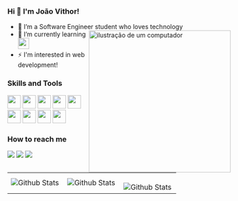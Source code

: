### Hi 🤚 I'm João Vithor! 

- 🔭 I’m a Software Engineer student who loves technology <img src="https://github.com/JoaoVithorr/JoaoVithorr/assets/164553219/fd9dbbb2-469b-4ceb-97b7-159fbca7282a" alt="ilustração de um computador" min-width="320px" max-width="320px" width="320px" align="right">
- 🌱 I’m currently learning <img width="25" height="25" src="https://cdn.jsdelivr.net/gh/devicons/devicon@latest/icons/react/react-original-wordmark.svg" />   
- ⚡ I'm interested in web development!

### Skills and Tools
<img width="30" height="30" src="https://cdn.jsdelivr.net/gh/devicons/devicon@latest/icons/html5/html5-original.svg" /> <img width="30" height="30" src="https://cdn.jsdelivr.net/gh/devicons/devicon@latest/icons/css3/css3-original.svg" /> <img width="30" height="30" src="https://cdn.jsdelivr.net/gh/devicons/devicon@latest/icons/javascript/javascript-plain.svg" /> <img width="30" height="30" src="https://cdn.jsdelivr.net/gh/devicons/devicon@latest/icons/nodejs/nodejs-original.svg" /> <img width="30" height="30" src="https://cdn.jsdelivr.net/gh/devicons/devicon@latest/icons/mysql/mysql-original.svg" /> <img width="30" height="30" src="https://cdn.jsdelivr.net/gh/devicons/devicon@latest/icons/mongodb/mongodb-original.svg" /> <img width="30" height="30" src="https://cdn.jsdelivr.net/gh/devicons/devicon@latest/icons/python/python-original.svg"/> <img width="30" height="30" src="https://cdn.jsdelivr.net/gh/devicons/devicon@latest/icons/linux/linux-original.svg" /> <img width="30" height="30" src="https://cdn.jsdelivr.net/gh/devicons/devicon@latest/icons/git/git-original.svg" />


### How to reach me
<a href = "mailto:joaovithormg@gmail.com"><img loading="lazy" src="https://img.shields.io/badge/Gmail-D14836?style=for-the-badge&logo=gmail&logoColor=white" target="_blank"></a> <a href="https://www.linkedin.com/in/jo%C3%A3o-vithor-moraes-b763872b3/" target="_blank"><img loading="lazy" src="https://img.shields.io/badge/-LinkedIn-%230077B5?style=for-the-badge&logo=linkedin&logoColor=white" target="_blank"></a> <a href="https://www.instagram.com/joaovithormoraes_/" target="_blank"><img loading="lazy" src="https://img.shields.io/badge/-Instagram-%23E4405F?style=for-the-badge&logo=instagram&logoColor=white" target="_blank"></a>

<table>
  <tr>
       <td>
      <img
        align="left"
        src="https://github-readme-stats.vercel.app/api?username=JoaoVithorr&theme=merko&hide_border=false&include_all_commits=true"
        alt="Github Stats"
      />
    </td>
    <td>
      <img
        align="left"
        src="https://github-readme-stats.vercel.app/api/top-langs/?username=JoaoVithorr&theme=merko&hide_border=false&include_all_commits=true&count_private=true&layout=compact"
        alt="Github Stats"
      />
    </td>
    <td>
      <br />
      <img
        align="left"
        src="https://github-readme-streak-stats.herokuapp.com/?user=JoaoVithorr&theme=merko&hide_border=false"
        alt="Github Stats"
      />
    </td>
  </tr>
</table>    






          
          
          
          
        
